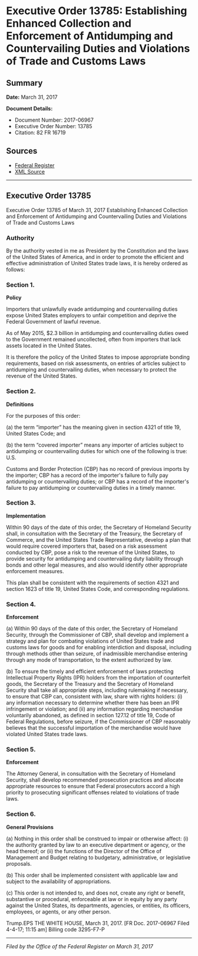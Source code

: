 # Executive Order 13785: Establishing Enhanced Collection and Enforcement of Antidumping and Countervailing Duties and Violations of Trade and Customs Laws

## Summary

**Date:** March 31, 2017

**Document Details:**
- Document Number: 2017-06967
- Executive Order Number: 13785
- Citation: 82 FR 16719

## Sources
- [Federal Register](https://www.federalregister.gov/documents/2017/04/05/2017-06967/establishing-enhanced-collection-and-enforcement-of-antidumping-and-countervailing-duties-and)
- [XML Source](https://www.federalregister.gov/documents/full_text/xml/2017/04/05/2017-06967.xml)

---

## Executive Order 13785

Executive Order 13785 of March 31, 2017
Establishing Enhanced Collection and Enforcement of Antidumping and Countervailing Duties and Violations of Trade and Customs Laws
### Authority

By the authority vested in me as President by the Constitution and the laws of the United States of America, and in order to promote the efficient and effective administration of United States trade laws, it is hereby ordered as follows:
### Section 1.

**Policy**

Importers that unlawfully evade antidumping and countervailing duties expose United States employers to unfair competition and deprive the Federal Government of lawful revenue.

As of May 2015, $2.3 billion in antidumping and countervailing duties owed to the Government remained uncollected, often from importers that lack assets located in the United States.

It is therefore the policy of the United States to impose appropriate bonding requirements, based on risk assessments, on entries of articles subject to antidumping and countervailing duties, when necessary to protect the revenue of the United States.
### Section 2.

**Definitions**

For the purposes of this order:

(a) the term “importer” has the meaning given in section 4321 of title 19, United States Code; and

(b) the term “covered importer” means any importer of articles subject to antidumping or countervailing duties for which one of the following is true: U.S.

Customs and Border Protection (CBP) has no record of previous imports by the importer; CBP has a record of the importer's failure to fully pay antidumping or countervailing duties; or CBP has a record of the importer's failure to pay antidumping or countervailing duties in a timely manner.
### Section 3.

**Implementation**

Within 90 days of the date of this order, the Secretary of Homeland Security shall, in consultation with the Secretary of the Treasury, the Secretary of Commerce, and the United States Trade Representative, develop a plan that would require covered importers that, based on a risk assessment conducted by CBP, pose a risk to the revenue of the United States, to provide security for antidumping and countervailing duty liability through bonds and other legal measures, and also would identify other appropriate enforcement measures.

This plan shall be consistent with the requirements of section 4321 and section 1623 of title 19, United States Code, and corresponding regulations.
### Section 4.

**Enforcement**

(a) Within 90 days of the date of this order, the Secretary of Homeland Security, through the Commissioner of CBP, shall develop and implement a strategy and plan for combating violations of United States trade and customs laws for goods and for enabling interdiction and disposal, including through methods other than seizure, of inadmissible merchandise entering through any mode of transportation, to the extent authorized by law.

(b) To ensure the timely and efficient enforcement of laws protecting Intellectual Property Rights (IPR) holders from the importation of counterfeit goods, the Secretary of the Treasury and the Secretary of Homeland Security shall take all appropriate steps, including rulemaking if necessary, to ensure that CBP can, consistent with law, share with rights holders:
    (i) any information necessary to determine whether there has been an IPR infringement or violation; and
    (ii) any information regarding merchandise voluntarily abandoned, as defined in section 127.12 of title 19, Code of Federal Regulations, before seizure, if the Commissioner of CBP reasonably believes that the successful importation of the merchandise would have violated United States trade laws.
### Section 5.

**Enforcement**

The Attorney General, in consultation with the Secretary of Homeland Security, shall develop recommended prosecution practices and allocate appropriate resources to ensure that Federal prosecutors accord a high priority to prosecuting significant offenses related to violations of trade laws.
### Section 6.

**General Provisions**

(a) Nothing in this order shall be construed to impair or otherwise affect:
    (i) the authority granted by law to an executive department or agency, or the head thereof; or
    (ii) the functions of the Director of the Office of Management and Budget relating to budgetary, administrative, or legislative proposals.

(b) This order shall be implemented consistent with applicable law and subject to the availability of appropriations.

(c) This order is not intended to, and does not, create any right or benefit, substantive or procedural, enforceable at law or in equity by any party against the United States, its departments, agencies, or entities, its officers, employees, or agents, or any other person.

Trump.EPS
THE WHITE HOUSE,
March 31, 2017.
[FR Doc. 2017-06967 
Filed 4-4-17; 11:15 am]
Billing code 3295-F7-P

---

*Filed by the Office of the Federal Register on March 31, 2017*
